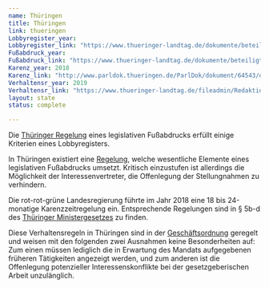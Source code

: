```yaml
---
name: Thüringen
title: Thüringen
link: thueringen
Lobbyregister_year:
Lobbyregister_link: "https://www.thueringer-landtag.de/dokumente/beteiligtentransparenz-dokumentation/#:~:text=Beteiligten%2D%20transparenz%2D%20dokumentation&text=In%20der%20Beteiligtentransparenzdokumentation%20werden%20alle,Gesetzentw%C3%BCrfe%2C%20die%20ab%20dem%201"
Fußabdruck_year:
Fußabdruck_link: "https://www.thueringer-landtag.de/dokumente/beteiligtentransparenz-dokumentation/#:~:text=Beteiligten%2D%20transparenz%2D%20dokumentation&text=In%20der%20Beteiligtentransparenzdokumentation%20werden%20alle,Gesetzentw%C3%BCrfe%2C%20die%20ab%20dem%201"
Karenz_year: 2018
Karenz_link: "http://www.parldok.thueringen.de/ParlDok/dokument/64543/drittes_gesetz_zur_aenderung_des_thueringer_ministergesetzes.pdf"
Verhaltensr_year: 2019
Verhaltensr_link: "https://www.thueringer-landtag.de/fileadmin/Redaktion/1-Hauptmenue/3-Dokumente/1-Dokumente/Dokumente/geschaeftsordnung_des_thueringer_landtags.pdf"
layout: state
status: complete

---
```


Die [Thüringer Regelung](https://www.thueringer-landtag.de/dokumente/beteiligtentransparenz-dokumentation/#:~:text=Beteiligten%2D%20transparenz%2D%20dokumentation&text=In%20der%20Beteiligtentransparenzdokumentation%20werden%20alle,Gesetzentw%C3%BCrfe%2C%20die%20ab%20dem%201) eines legislativen Fußabdrucks erfüllt einige Kriterien eines Lobbyregisters.

In Thüringen existiert eine [Regelung](https://www.thueringer-landtag.de/dokumente/beteiligtentransparenz-dokumentation/#:~:text=Beteiligten%2D%20transparenz%2D%20dokumentation&text=In%20der%20Beteiligtentransparenzdokumentation%20werden%20alle,Gesetzentw%C3%BCrfe%2C%20die%20ab%20dem%201), welche wesentliche Elemente eines legislativen Fußabdrucks umsetzt. Kritisch einzustufen ist allerdings die Möglichkeit der Interessenvertreter, die Offenlegung der Stellungnahmen zu verhindern.

Die rot-rot-grüne Landesregierung führte im Jahr 2018 eine 18 bis 24-monatige Karenzzeitregelung ein. Entsprechende Regelungen sind in § 5b-d des [Thüringer Ministergesetzes](http://www.parldok.thueringen.de/ParlDok/dokument/64543/drittes_gesetz_zur_aenderung_des_thueringer_ministergesetzes.pdf) zu finden.

Diese Verhaltensregeln in Thüringen sind in der [Geschäftsordnung](https://www.thueringer-landtag.de/fileadmin/Redaktion/1-Hauptmenue/3-Dokumente/1-Dokumente/Dokumente/geschaeftsordnung_des_thueringer_landtags.pdf) geregelt und weisen mit den folgenden zwei Ausnahmen keine Besonderheiten auf: Zum einen müssen lediglich die in Erwartung des Mandats aufgegebenen früheren Tätigkeiten angezeigt werden, und zum anderen ist die Offenlegung potenzieller Interessenskonflikte bei der gesetzgeberischen Arbeit unzulänglich.
